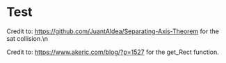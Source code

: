 # Test
Credit to: https://github.com/JuantAldea/Separating-Axis-Theorem for the sat collision.\n

Credit to: https://www.akeric.com/blog/?p=1527 for the get_Rect function.


